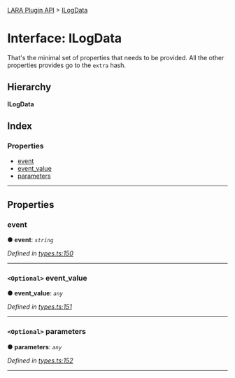 [LARA Plugin API](../README.md) > [ILogData](../interfaces/ilogdata.md)

# Interface: ILogData

That's the minimal set of properties that needs to be provided. All the other properties provides go to the `extra` hash.

## Hierarchy

**ILogData**

## Index

### Properties

* [event](ilogdata.md#event)
* [event_value](ilogdata.md#event_value)
* [parameters](ilogdata.md#parameters)

---

## Properties

<a id="event"></a>

###  event

**● event**: *`string`*

*Defined in [types.ts:150](https://github.com/concord-consortium/lara/blob/491fdee4/lara-typescript/src/plugin-api/types.ts#L150)*

___
<a id="event_value"></a>

### `<Optional>` event_value

**● event_value**: *`any`*

*Defined in [types.ts:151](https://github.com/concord-consortium/lara/blob/491fdee4/lara-typescript/src/plugin-api/types.ts#L151)*

___
<a id="parameters"></a>

### `<Optional>` parameters

**● parameters**: *`any`*

*Defined in [types.ts:152](https://github.com/concord-consortium/lara/blob/491fdee4/lara-typescript/src/plugin-api/types.ts#L152)*

___

